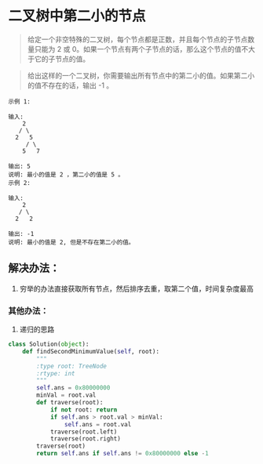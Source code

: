 # 二叉树中第二小的节点

> 给定一个非空特殊的二叉树，每个节点都是正数，并且每个节点的子节点数量只能为 2 或 0。如果一个节点有两个子节点的话，那么这个节点的值不大于它的子节点的值。

> 给出这样的一个二叉树，你需要输出所有节点中的第二小的值。如果第二小的值不存在的话，输出 -1 。

```
示例 1:

输入:
    2
   / \
  2   5
     / \
    5   7

输出: 5
说明: 最小的值是 2 ，第二小的值是 5 。
示例 2:

输入:
    2
   / \
  2   2

输出: -1
说明: 最小的值是 2, 但是不存在第二小的值。
```

## 解决办法：
1. 穷举的办法直接获取所有节点，然后排序去重，取第二个值，时间复杂度最高


### 其他办法：
1. 递归的思路

```python
class Solution(object):
    def findSecondMinimumValue(self, root):
        """
        :type root: TreeNode
        :rtype: int
        """
        self.ans = 0x80000000
        minVal = root.val
        def traverse(root):
            if not root: return
            if self.ans > root.val > minVal:
                self.ans = root.val
            traverse(root.left)
            traverse(root.right)
        traverse(root)
        return self.ans if self.ans != 0x80000000 else -1
```

